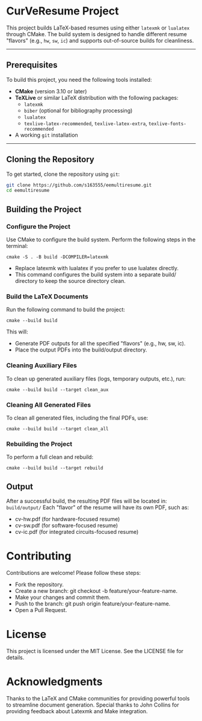 # CurVeResume Project
This project builds LaTeX-based resumes using either `latexmk` or `lualatex` through CMake. The build system is designed to handle different resume "flavors" (e.g., `hw`, `sw`, `ic`) and supports out-of-source builds for cleanliness.

---

## Prerequisites
To build this project, you need the following tools installed:

- **CMake** (version 3.10 or later)
- **TeXLive** or similar LaTeX distribution with the following packages:
  - `latexmk`
  - `biber` (optional for bibliography processing)
  - `lualatex`
  - `texlive-latex-recommended`, `texlive-latex-extra`, `texlive-fonts-recommended`
- A working `git` installation

---

## Cloning the Repository
To get started, clone the repository using `git`:

```bash
git clone https://github.com/s163555/eemultiresume.git
cd eemultiresume
```

## Building the Project
### Configure the Project
Use CMake to configure the build system. Perform the following steps in the terminal:
```
cmake -S . -B build -DCOMPILER=latexmk
```
- Replace latexmk with lualatex if you prefer to use lualatex directly.
- This command configures the build system into a separate build/ directory to keep the source directory clean.

### Build the LaTeX Documents
Run the following command to build the project:
```
cmake --build build
```
This will:
- Generate PDF outputs for all the specified "flavors" (e.g., hw, sw, ic).
- Place the output PDFs into the build/output directory.

### Cleaning Auxiliary Files
To clean up generated auxiliary files (logs, temporary outputs, etc.), run:
```
cmake --build build --target clean_aux
```

### Cleaning All Generated Files
To clean all generated files, including the final PDFs, use:
```
cmake --build build --target clean_all
```

### Rebuilding the Project
To perform a full clean and rebuild:
```
cmake --build build --target rebuild
```

## Output
After a successful build, the resulting PDF files will be located in: `build/output/`
Each "flavor" of the resume will have its own PDF, such as:
- cv-hw.pdf (for hardware-focused resume)
- cv-sw.pdf (for software-focused resume)
- cv-ic.pdf (for integrated circuits-focused resume)

# Contributing
Contributions are welcome! Please follow these steps:
- Fork the repository.
- Create a new branch: git checkout -b feature/your-feature-name.
- Make your changes and commit them.
- Push to the branch: git push origin feature/your-feature-name.
- Open a Pull Request.

# License
This project is licensed under the MIT License. See the LICENSE file for details.

# Acknowledgments
Thanks to the LaTeX and CMake communities for providing powerful tools to streamline document generation.
Special thanks to John Collins for providing feedback about Latexmk and Make integration.

